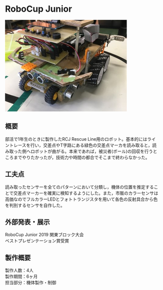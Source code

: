 <h1 class="text-center">RoboCup Junior</h1>

<img style="max-width: 600px;" class="rounded mx-auto d-block py-2" src="/img/rcj/thumnail.jpg" alt="サムネイル">


## 概要

<p class="content" style="justify-content: center;">
部活で1年生のときに製作したRCJ Rescue Line用のロボット。基本的にはライントレースを行い，交差点やT字路にある緑色の交差点マーカを読み取ると，読み取った側へロボットが曲がる。本来であれば，被災者(ボール)の回収を行うところまでやりたかったが，技術力や時間の都合でそこまで終わらなかった。
</p>

## 工夫点
読み取ったセンサーを全てのパターンにおいて分類し，機体の位置を推定することで交差点マーカーを確実に検知するようにした。また，市販のカラーセンサは高価なのでフルカラーLEDとフォトトランジスタを用いて各色の反射具合から色を判別するセンサを自作した。

## 外部発表・展示

RoboCup Junior 2019 関東ブロック大会  
ベストプレゼンテーション賞受賞

## 製作概要
製作人数：4人  
製作期間：6ヶ月  
担当部分：機体製作・制御
